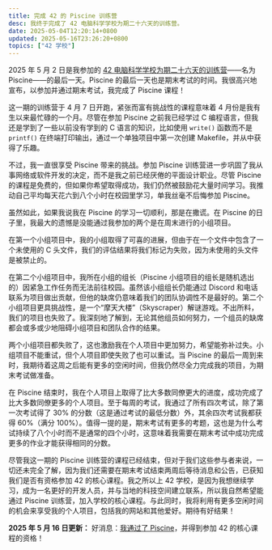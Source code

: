 ```yaml
---
title: 完成 42 的 Piscine 训练营
desc: 我终于完成了 42 电脑科学学校为期二十六天的训练营。
date: 2025-05-04T12:20:14+0800
updated: 2025-05-16T23:26:20+0800
topics: ["42 学校"]
---
```


2025 年 5 月 2 日是我参加的 [42 电脑科学学校为期二十六天的训练营](2025-04-13-42-piscine-first-week.md)——名为 Piscine——的最后一天。Piscine 的最后一天也是期末考试的时间。我很高兴地宣布，以参加并通过期末考试，我完成了 Piscine 课程！

这一期的训练营于 4 月 7 日开跑，紧张而富有挑战性的课程意味着 4 月份是我有生以来最忙碌的一个月。尽管在参加 Piscine 之前我已经学过 C 编程语言，但我还是学到了一些以前没有学到的 C 语言的知识，比如使用 `write()` 函数而不是 `printf()` 在终端打印输出，通过一个单独项目中第一次创建 Makefile，并从中获得了乐趣。

不过，我一直很享受 Piscine 带来的挑战。参加 Piscine 训练营进一步巩固了我从事网络或软件开发的决定，而不是我之前已经厌倦的平面设计职业。尽管 Piscine 的课程是免费的，但如果你希望取得成功，我们仍然被鼓励花大量时间学习。我推动自己平均每天花六到八个小时在校园里学习，单我丝毫不后悔参加 Piscine。

虽然如此，如果我说我在 Piscine 的学习一切顺利，那是在撒谎。在 Piscine 的日子里，我最大的遗憾是没能通过我参加的两个是在周末进行的小组项目。

在第一个小组项目中，我的小组取得了可喜的进展，但由于在一个文件中包含了一个未使用的 C 头文件，我们的评估结果将我们标记为失败，因为未使用的头文件是被禁止的。

在第二个小组项目中，我所在小组的组长（Piscine 小组项目的组长是随机选出的）因紧急工作任务而无法前往校园。虽然该小组组长仍能通过 Discord 和电话联系为项目做出贡献，但他的缺席仍意味着我们的团队协调性不是最好的。第二个小组项目更具挑战性，是一个“摩天大楼”（Skyscraper）解谜游戏。不出所料，我们的项目也失败了。我深刻地了解到，无论其他组员如何努力，一个组员的缺席都会或多或少地阻碍小组项目和团队合作的结果。

两个小组项目都失败了，这也激励我在个人项目中更加努力，希望能弥补过失。小组项目不能重试，但个人项目即使失败了也可以重试。当 Piscine 的最后一周到来时，我期待着这周之后能有更多的空闲时间，但我仍然尽全力完成我的项目，为期末考试做准备。

在 Piscine 结束时，我在个人项目上取得了比大多数同僚更大的进度，成功完成了比大多数同僚更多的个人项目。至于每周的考试，我通过了所有四次考试，除了第一次考试得了 30% 的分数（这是通过考试的最低分数）外，其余四次考试我都获得 60%（满分 100%）。值得一提的是，期末考试有更多的考题，这也是为什么考试持续了八个小时而不是通常的四个小时，这意味着我需要在期末考试中成功完成更多的作业才能获得相同的分数。

尽管我这一期的 Piscine 训练营的课程已经结束，但对于我们这些参与者来说，一切还未完全了解，因为我们还需要在期末考试结束两周后等待消息和公告，已获知我们是否有资格参加 42 的核心课程。我之所以上 42 学校，是因为我想继续学习，成为一名更好的开发人员，并与当地的科技空间建立联系，所以我自然希望能通过 Piscine 训练营，加入学校的核心课程。与此同时，我将利用有更多空闲时间的机会来享受我的个人项目，包括我的网站和其他爱好。期待有好结果！

**2025 年 5 月 16 日更新：** 好消息：[我通过了 Piscine](2025-05-16-i-have-passed-42-piscine.md)，并得到参加 42 的核心课程的资格！
